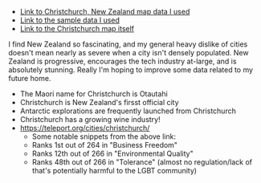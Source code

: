 * [Link to Christchurch, New Zealand map data I used](http://overpass-api.de/api/map?bbox=172.488105,-43.608199,172.754500,-43.401101)
* [Link to the sample data I used](http://overpass-api.de/api/map?bbox=172.5922,-43.5545,172.6397,-43.5365)
* [Link to the Christchurch map itself](https://www.openstreetmap.org/export#map=12/-43.4960/172.6681)

I find New Zealand so fascinating, and my general heavy dislike of cities doesn't mean nearly as severe when a city isn't densely populated. New Zealand is progressive, encourages the tech industry at-large, and is absolutely stunning. Really I'm hoping to improve some data related to my future home.

* The Maori name for Christchurch is Otautahi
* Christchurch is New Zealand's firsst official city
* Antarctic explorations are frequently launched from Christchurch
* Christchurch has a growing wine industry!
* https://teleport.org/cities/christchurch/
    * Some notable snippets from the above link:
    * Ranks 1st out of 264 in "Business Freedom"
    * Ranks 12th out of 266 in "Environmental Quality"
    * Ranks 48th out of 266 in "Tolerance" (almost no regulation/lack of that's potentially harmful to the LGBT community)
